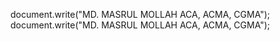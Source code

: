 document.write("MD. MASRUL MOLLAH ACA, ACMA, CGMA");
document.write("MD. MASRUL MOLLAH ACA, ACMA, CGMA");
</div>
